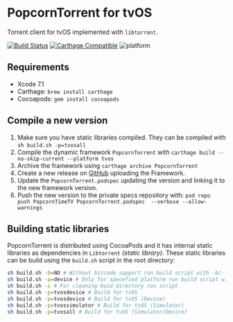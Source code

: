 # PopcornTorrent for tvOS

Torrent client for tvOS implemented with `libtorrent`.

[![Build Status](https://travis-ci.org/PopcornTimeTV/PopcornTorrent.svg?branch=master)](https://travis-ci.org/PopcornTimeTV/PopcornTorrent)
[![Carthage Compatible](https://img.shields.io/badge/Carthage|CocoaPods-compatible-4BC51D.svg?style=flat)](https://github.com/Carthage/Carthage)
![platform](https://img.shields.io/badge/Platform-tvOS-lightgrey.svg)

## Requirements

- Xcode 7.1
- Carthage: `brew install carthage`
- Cocoapods: `gem install cocoapods`

## Compile a new version

1. Make sure you have static libraries compiled. They can be compiled with `sh build.sh -p=tvosall`
2. Compile the dynamic framework `PopcornTorrent` with `carthage build --no-skip-current --platform tvos`
3. Archive the framework using `carthage archive PopcornTorrent`
4. Create a new release on [GitHub](https://github.com/PopcornTimeTV/PopcornTorrent/releases) uploading the Framework.
5. Update the `PopcornTorrent.podspec` updating the version and linking it to the new framework version.
6. Push the new version to the private specs repository with: `pod repo push PopcornTimeTV PopcornTorrent.podspec  --verbose --allow-warnings`

## Building static libraries

PopcornTorrent is distributed using CocoaPods and it has internal static libraries as dependencies in `Libtorrent` *(static library)*. These static libraries can be build using the `build.sh` script in the root directory:

```bash
sh build.sh -b=NO # Without bitcode support run build script with -b/--bitcode=NO|YES flag
sh build.sh -p=device # Only for specefied platform run build script with -p/--platform=all|device|simulator
sh build.sh -c # For cleaning buid directory run script
sh build.sh -p=tvosdevice # Build for tvOS
sh build.sh -p=tvosdevice # Build for tvOS (Device)
sh build.sh -p=tvossimulator # Build for tvOS (Simulator)
sh build.sh -p=tvosall # Build for tvOS (Simulator/Device)
```
